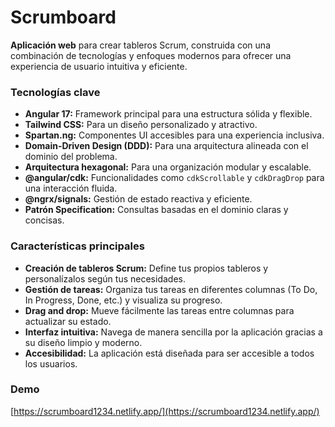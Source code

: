 # Scrumboard

**Aplicación web** para crear tableros Scrum, construida con una combinación de tecnologías y enfoques modernos para ofrecer una experiencia de usuario intuitiva y eficiente.

### Tecnologías clave

* **Angular 17:** Framework principal para una estructura sólida y flexible.
* **Tailwind CSS:** Para un diseño personalizado y atractivo.
* **Spartan.ng:** Componentes UI accesibles para una experiencia inclusiva.
* **Domain-Driven Design (DDD):** Para una arquitectura alineada con el dominio del problema.
* **Arquitectura hexagonal:** Para una organización modular y escalable.
* **@angular/cdk:** Funcionalidades como `cdkScrollable` y `cdkDragDrop` para una interacción fluida.
* **@ngrx/signals:** Gestión de estado reactiva y eficiente.
* **Patrón Specification:** Consultas basadas en el dominio claras y concisas.

### Características principales

* **Creación de tableros Scrum:** Define tus propios tableros y personalízalos según tus necesidades.
* **Gestión de tareas:** Organiza tus tareas en diferentes columnas (To Do, In Progress, Done, etc.) y visualiza su progreso.
* **Drag and drop:** Mueve fácilmente las tareas entre columnas para actualizar su estado.
* **Interfaz intuitiva:** Navega de manera sencilla por la aplicación gracias a su diseño limpio y moderno.
* **Accesibilidad:** La aplicación está diseñada para ser accesible a todos los usuarios.

### Demo
[https://scrumboard1234.netlify.app/](https://scrumboard1234.netlify.app/)
